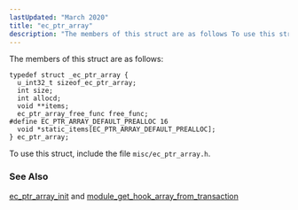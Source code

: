 ```yaml
---
lastUpdated: "March 2020"
title: "ec_ptr_array"
description: "The members of this struct are as follows To use this struct include the file misc ec ptr array h ec ptr array init and module get hook array from transaction..."
---
```


The members of this struct are as follows:

```
typedef struct _ec_ptr_array {
  u_int32_t sizeof_ec_ptr_array;
  int size;
  int allocd;
  void **items;
  ec_ptr_array_free_func free_func;
#define EC_PTR_ARRAY_DEFAULT_PREALLOC 16
  void *static_items[EC_PTR_ARRAY_DEFAULT_PREALLOC];
} ec_ptr_array;
```

To use this struct, include the file `misc/ec_ptr_array.h`.

### <a name="idp34997104"></a> See Also

[ec_ptr_array_init](/momentum/3/3-api/apis-ec-ptr-array-init) and [module_get_hook_array_from_transaction](/momentum/3/3-api/apis-module-get-hook-array-from-transaction)